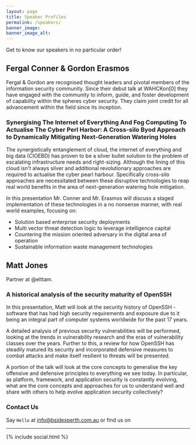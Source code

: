 ```yaml
---
layout: page
title: Speaker Profiles
permalink: /speakers/
banner_image: 
banner_image_alt:
---
```

Get to know our speakers in no particular order!

## Fergal Conner & Gordon Erasmos
Fergal & Gordon are recognised thought leaders and pivotal members of the information security community. Since their debut talk at WAHCKon[0] they have engaged with the community to inform, guide, and foster development of capability within the spheres cyber security. They claim joint credit for all advancement within the field since its inception.

### Synergising The Internet of Everything And Fog Computing To Actualise The Cyber Perl Harbor: A Cross-silo Byod Approach to Dynamically Mitigating Next-Generation Watering Holes
The synergistically entanglement of cloud, the internet of everything and big data (CIOEBD) has proven to be a silver bullet solution to the problem of escalating infrastructure needs and right-sizing. Although the lining of this cloud isn't always silver and additional revolutionary approaches are required to actualise the cyber pearl harbour. Specifically cross-silo approaches are necessitated between these disruptive technologies to reap real world benefits in the area of next-generation watering hole mitigation.

In this presentation Mr. Conner and Mr. Erasmos will discuss a staged implementation of these technologies in a no nonsense manner, with real world examples, focusing on:
- Solution based enterprise security deployments
- Multi vector threat detection logic to leverage intelligence capital
- Countering the mission oriented adversary in the digital area of operation
- Sustainable information waste management technologies


## Matt Jones
Partner at @elttam.

### A historical analysis of the security maturity of OpenSSH
In this presentation, Matt will look at the security history of OpenSSH - software that has had high security requirements and exposure due to it being an integral part of computer systems worldwide for the past 17 years.

A detailed analysis of previous security vulnerabilities will be performed, looking at the trends in vulnerability research and the eras of vulnerability classes over the years.  Further to this, a review for how OpenSSH has steadily matured its security and incorporated defensive measures to combat attacks and make itself resilient to threats will be presented.   

A portion of the talk will look at the core concepts to generalise the key offensive and defensive principles to everything we see today.  In particular, as platform, framework, and application security is constantly evolving, what are the core concepts and approaches for us to understand well and share with others to help evolve application security collectively?





### Contact Us

Say `Hello` at info@bsidesperth.com.au or find
us on

---

{% include social.html %}
